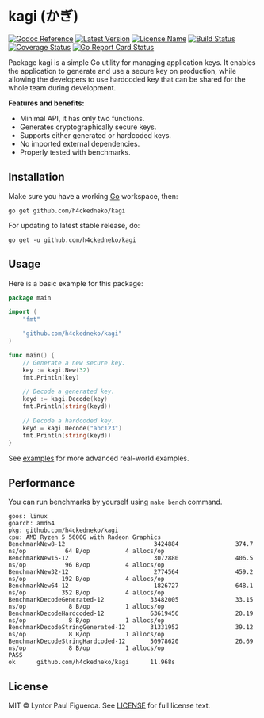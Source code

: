 # kagi (かぎ)

[![Godoc Reference](https://img.shields.io/badge/godoc-reference-blue)](https://pkg.go.dev/github.com/h4ckedneko/kagi)
[![Latest Version](https://img.shields.io/github/v/release/h4ckedneko/kagi?label=latest)](https://github.com/h4ckedneko/kagi/releases)
[![License Name](https://img.shields.io/github/license/h4ckedneko/kagi?color=blue)](https://github.com/h4ckedneko/kagi/blob/master/LICENSE)
[![Build Status](https://img.shields.io/github/actions/workflow/status/h4ckedneko/kagi/testing.yml)](https://github.com/h4ckedneko/kagi/actions/workflows/testing.yml)
[![Coverage Status](https://img.shields.io/codecov/c/github/h4ckedneko/kagi)](https://app.codecov.io/gh/h4ckedneko/kagi)
[![Go Report Card Status](https://goreportcard.com/badge/github.com/h4ckedneko/kagi)](https://goreportcard.com/report/github.com/h4ckedneko/kagi)

Package kagi is a simple Go utility for managing application keys. It enables the application to generate and use a secure key on production, while allowing the developers to use hardcoded key that can be shared for the whole team during development.

**Features and benefits:**

-   Minimal API, it has only two functions.
-   Generates cryptographically secure keys.
-   Supports either generated or hardcoded keys.
-   No imported external dependencies.
-   Properly tested with benchmarks.

## Installation

Make sure you have a working [Go](https://golang.org/doc/install) workspace, then:

```
go get github.com/h4ckedneko/kagi
```

For updating to latest stable release, do:

```
go get -u github.com/h4ckedneko/kagi
```

## Usage

Here is a basic example for this package:

```go
package main

import (
	"fmt"

	"github.com/h4ckedneko/kagi"
)

func main() {
	// Generate a new secure key.
	key := kagi.New(32)
	fmt.Println(key)

	// Decode a generated key.
	keyd := kagi.Decode(key)
	fmt.Println(string(keyd))

	// Decode a hardcoded key.
	keyd = kagi.Decode("abc123")
	fmt.Println(string(keyd))
}
```

See [examples](https://github.com/h4ckedneko/kagi/tree/master/examples) for more advanced real-world examples.

## Performance

You can run benchmarks by yourself using `make bench` command.

```
goos: linux
goarch: amd64
pkg: github.com/h4ckedneko/kagi
cpu: AMD Ryzen 5 5600G with Radeon Graphics
BenchmarkNew8-12                         3424884                374.7 ns/op           64 B/op          4 allocs/op
BenchmarkNew16-12                        3072880                406.5 ns/op           96 B/op          4 allocs/op
BenchmarkNew32-12                        2774564                459.2 ns/op          192 B/op          4 allocs/op
BenchmarkNew64-12                        1826727                648.1 ns/op          352 B/op          4 allocs/op
BenchmarkDecodeGenerated-12             33482005                33.15 ns/op            8 B/op          1 allocs/op
BenchmarkDecodeHardcoded-12             63619456                20.19 ns/op            8 B/op          1 allocs/op
BenchmarkDecodeStringGenerated-12       31331952                39.12 ns/op            8 B/op          1 allocs/op
BenchmarkDecodeStringHardcoded-12       50978620                26.69 ns/op            8 B/op          1 allocs/op
PASS
ok      github.com/h4ckedneko/kagi      11.968s
```

## License

MIT © Lyntor Paul Figueroa. See [LICENSE](https://github.com/h4ckedneko/kagi/blob/master/LICENSE) for full license text.

